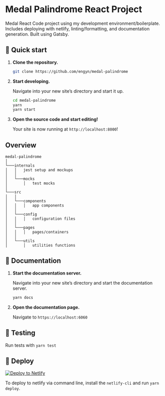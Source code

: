 # Medal Palindrome React Project

Medal React Code project using my development environment/boilerplate. Includes deploying with
netlify, linting/formatting, and documentation generation. Built using Gatsby.

## 🚀 Quick start

1.  **Clone the repository.**


    ```sh
    git clone https://github.com/engyn/medal-palindrome
    ```

1.  **Start developing.**

    Navigate into your new site’s directory and start it up.

    ```sh
    cd medal-palindrome
    yarn
    yarn start
    ```

1.  **Open the source code and start editing!**

    Your site is now running at `http://localhost:8000`!

## Overview

```text
medal-palindrome
│
└───internals
│   │   jest setup and mockups
│   │
│   └───mocks
│       │   test mocks
│
└───src
│   │
│   └───components
│   │   │   app components
│   │
│   └───config
│   │   │   configuration files
│   │
│   └───pages
│   │   │   pages/containers
│   │
│   └───utils
│       │   utilities functions
```

## 📖 Documentation

1.  **Start the documentation server.**

    Navigate into your new site’s directory and start the documentation server.

    ```sh
    yarn docs
    ```

1.  **Open the documentation page.**

    Navigate to `https://localhost:6060`

## 🧪 Testing

Run tests with `yarn test`

## 💫 Deploy

[![Deploy to Netlify](https://www.netlify.com/img/deploy/button.svg)](https://app.netlify.com/start/deploy?repository=https://github.com/engyn/medal-palindrome)

To deploy to netlify via command line, install the `netlify-cli` and run `yarn deploy`.
